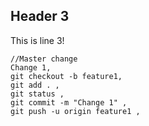 ## Header 3
This is line 3!
```
//Master change
Change 1,
git checkout -b feature1,
git add . ,
git status ,
git commit -m "Change 1" ,
git push -u origin feature1 ,
```
